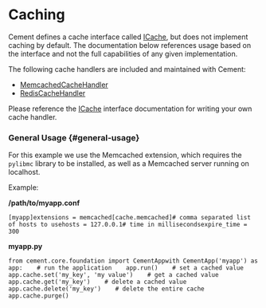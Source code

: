 # Caching



Cement defines a cache interface called [ICache](https://docs.builtoncement.com/%7B%7B%20version%20%7D%7D/api/core/cache.html#cement.core.cache.ICache), but does not implement caching by default. The documentation below references usage based on the interface and not the full capabilities of any given implementation.

The following cache handlers are included and maintained with Cement:

* ​[MemcachedCacheHandler](https://docs.builtoncement.com/%7B%7B%20version%20%7D%7D/api/ext/ext_memcached.html#cement.ext.ext_memcached.MemcachedCacheHandler)​
* ​[RedisCacheHandler](https://docs.builtoncement.com/%7B%7B%20version%20%7D%7D/api/ext/ext_redis.html#cement.ext.ext_redis.RedisCacheHandler)​

Please reference the [ICache](https://docs.builtoncement.com/%7B%7B%20version%20%7D%7D/api/core/cache.html#cement.core.cache.ICache) interface documentation for writing your own cache handler.

### General Usage {#general-usage}

For this example we use the Memcached extension, which requires the `pylibmc` library to be installed, as well as a Memcached server running on localhost.

Example:

**/path/to/myapp.conf**

```text
[myapp]extensions = memcached​[cache.memcached]# comma separated list of hosts to usehosts = 127.0.0.1​# time in millisecondsexpire_time = 300
```

**myapp.py**

```text
from cement.core.foundation import CementApp​with CementApp('myapp') as app:    # run the application    app.run()​    # set a cached value    app.cache.set('my_key', 'my value')​    # get a cached value    app.cache.get('my_key')​    # delete a cached value    app.cache.delete('my_key')​    # delete the entire cache    app.cache.purge()
```

